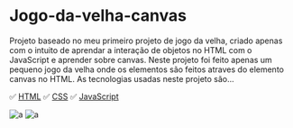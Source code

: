 # Jogo-da-velha-canvas
Projeto baseado no meu primeiro projeto de jogo da velha, criado apenas com o intuito de aprendar a interação de objetos no HTML com o JavaScript e aprender sobre canvas. Neste projeto foi feito apenas um pequeno jogo da velha onde os elementos são feitos atraves do elemento canvas no HTML.
As tecnologias usadas neste projeto são...

✅ [HTML](https://www.w3schools.com/html/)
✅ [CSS](https://www.w3schools.com/css/)
✅ [JavaScript](https://www.javascript.com/)

![a](https://github.com/NicolasMorenoAlves/Jogo-da-velha-canvas/blob/master/images/img1.png)
![a](https://github.com/NicolasMorenoAlves/Jogo-da-velha-canvas/blob/master/images/img2.png)
